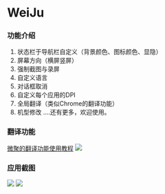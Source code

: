 # WeiJu

### 功能介绍
1. 状态栏于导航栏自定义（背景颜色、图标颜色、显隐）
2. 屏幕方向（横屏竖屏）
3. 强制截图与录屏
4. 自定义语言
5. 对话框取消
6. 自定义每个应用的DPI
7. 全局翻译（类似Chrome的翻译功能）
8. 机型修改
....还有更多，欢迎使用。

### 翻译功能
[微聚的翻译功能使用教程](https://ikws4.github.io/post/Wq44jmv1i/)
![](http://image.coolapk.com/feed/2019/0726/18/1128748_04ecc7ab_7149_4552@1080x1920.jpeg)

### 应用截图
![](http://image.coolapk.com/apk_image/2019/0902/21/02546da8306a2ae25f64e4e4d871bd8e-243255-o_1djp2etmu1827p2b14f227k1nrm17-uid-1128748@1080x1920.png)
![](http://image.coolapk.com/apk_image/2019/0902/21/Screenshot_20190902-212256_-243255-o_1djp2etmu1povc5q10he11u212jf19-uid-1128748@1080x1920.png)
